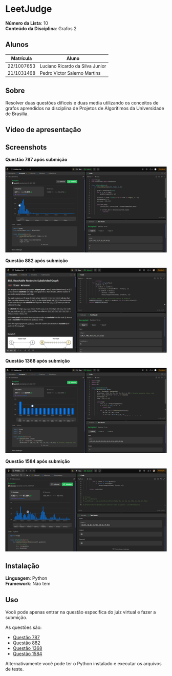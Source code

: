 # LeetJudge

**Número da Lista**: 10<br>
**Conteúdo da Disciplina**: Grafos 2<br>

## Alunos
| Matrícula  | Aluno                           |
| ---------- | ------------------------------- |
| 22/1007653 | Luciano Ricardo da Silva Junior |
| 21/1031468 | Pedro Victor Salerno Martins    |

## Sobre 
Resolver duas questões dificeis e duas media utilizando os conceitos de grafos aprendidos na disciplina de Projetos de Algoritimos da Universidade de Brasilia.

## Video de apresentação
<!-- O video de apresentação pode ser encontrado em [link](video.mp4) -->

## Screenshots

**Questão 787 após submição**

![img787](assets/img787.png)


**Questão 882 após submição**

![img882](assets/img882.png)


**Questão 1368 após submição**

![img1368](assets/img1368.png)


**Questão 1584 após submição**

![img1584](assets/img1584.png)


## Instalação

**Linguagem**: Python<br>
**Framework**: Não tem<br>

## Uso

Você pode apenas entrar na questão especifica do juiz virtual e fazer a submição.

As questões são:

- [Questão 787](https://leetcode.com/problems/cheapest-flights-within-k-stops/description/)
- [Questão 882](https://leetcode.com/problems/reachable-nodes-in-subdivided-graph/description/)
- [Questão 1368](https://leetcode.com/problems/minimum-cost-to-make-at-least-one-valid-path-in-a-grid/description/)
- [Questão 1584](https://leetcode.com/problems/min-cost-to-connect-all-points/description/) 

Alternativamente você pode ter o Python instalado e executar os arquivos de teste.